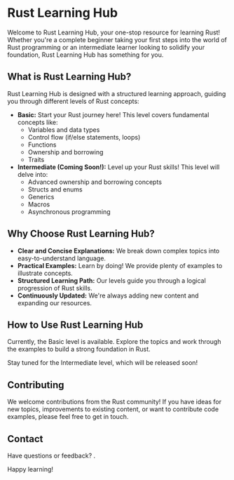 # Rust Learning Hub

Welcome to Rust Learning Hub, your one-stop resource for learning Rust! Whether you're a complete beginner taking your first steps into the world of Rust programming or an intermediate learner looking to solidify your foundation, Rust Learning Hub has something for you.

## What is Rust Learning Hub?

Rust Learning Hub is designed with a structured learning approach, guiding you through different levels of Rust concepts:

* **Basic:**  Start your Rust journey here! This level covers fundamental concepts like:
    * Variables and data types
    * Control flow (if/else statements, loops)
    * Functions
    * Ownership and borrowing
    * Traits
* **Intermediate (Coming Soon!):**  Level up your Rust skills! This level will delve into:
    * Advanced ownership and borrowing concepts
    * Structs and enums
    * Generics
    * Macros
    * Asynchronous programming

## Why Choose Rust Learning Hub?

* **Clear and Concise Explanations:** We break down complex topics into easy-to-understand language.
* **Practical Examples:**  Learn by doing! We provide plenty of examples to illustrate concepts.
* **Structured Learning Path:** Our levels guide you through a logical progression of Rust skills.
* **Continuously Updated:** We're always adding new content and expanding our resources.

## How to Use Rust Learning Hub

Currently, the Basic level is available. Explore the topics and work through the examples to build a strong foundation in Rust.

Stay tuned for the Intermediate level, which will be released soon!

## Contributing

We welcome contributions from the Rust community! If you have ideas for new topics, improvements to existing content, or want to contribute code examples, please feel free to get in touch.

## Contact

Have questions or feedback? .

Happy learning!
